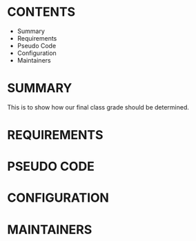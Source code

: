 # CONTENTS
* Summary
* Requirements
* Pseudo Code
* Configuration
* Maintainers

# SUMMARY
This is to show how our final class grade should be determined. 

# REQUIREMENTS


# PSEUDO CODE

# CONFIGURATION

# MAINTAINERS
